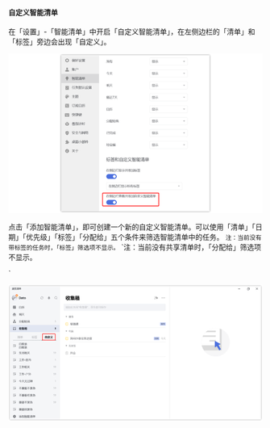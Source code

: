 #### 自定义智能清单

在「设置」-「智能清单」中开启「自定义智能清单」，在左侧边栏的「清单」和「标签」旁边会出现「自定义」。

![wincsl1](../../images/Windows/list/2.4.png)

点击「添加智能清单」，即可创建一个新的自定义智能清单。可以使用「清单」「日期」「优先级」「标签」「分配给」五个条件来筛选智能清单中的任务。 `注：当前没有带标签的任务时，「标签」筛选项不显示。` `注：当前没有共享清单时，「分配给」筛选项不显示。


`

![wincsl2](../../images/Windows/list/2.5.png)


